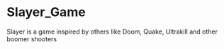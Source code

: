 # Slayer_Game
Slayer is a game inspired by others like Doom, Quake, Ultrakill and other boomer shooters
